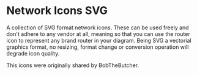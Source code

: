 # Network Icons SVG

A collection of SVG format network icons. These can be used freely and don't adhere to any vendor at all, meaning so that you can use the router icon to represent any brand router in your diagram.
Being SVG a vectorial graphics format, no resizing, format change or conversion operation will degrade icon quality.

This icons were originally shared by BobTheButcher.